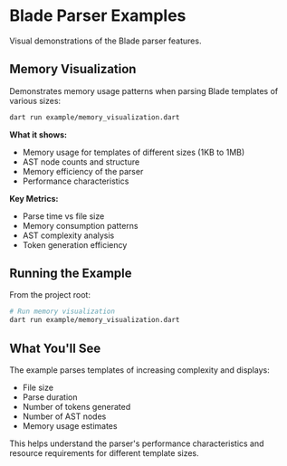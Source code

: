 # Blade Parser Examples

Visual demonstrations of the Blade parser features.

## Memory Visualization

Demonstrates memory usage patterns when parsing Blade templates of various sizes:

```bash
dart run example/memory_visualization.dart
```

**What it shows:**
- Memory usage for templates of different sizes (1KB to 1MB)
- AST node counts and structure
- Memory efficiency of the parser
- Performance characteristics

**Key Metrics:**
- Parse time vs file size
- Memory consumption patterns
- AST complexity analysis
- Token generation efficiency

## Running the Example

From the project root:

```bash
# Run memory visualization
dart run example/memory_visualization.dart
```

## What You'll See

The example parses templates of increasing complexity and displays:
- File size
- Parse duration
- Number of tokens generated
- Number of AST nodes
- Memory usage estimates

This helps understand the parser's performance characteristics and resource requirements for different template sizes.
